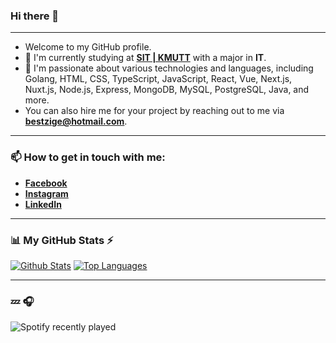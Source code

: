 ### Hi there 👋

---

- Welcome to my GitHub profile.
- 🔭 I'm currently studying at [**SIT | KMUTT**](https://www.sit.kmutt.ac.th) with a major in **IT**.
- 🌱 I'm passionate about various technologies and languages, including Golang, HTML, CSS, TypeScript, JavaScript, React, Vue, Next.js, Nuxt.js, Node.js, Express, MongoDB, MySQL, PostgreSQL, Java, and more.
- You can also hire me for your project by reaching out to me via [**bestzige@hotmail.com**](mailto:bestzige@hotmail.com).

---

### 📫 How to get in touch with me:

- [**Facebook**](https://www.facebook.com/watchara.santawee)
- [**Instagram**](https://www.instagram.com/bestzige)
- [**LinkedIn**](https://www.linkedin.com/in/bestzige)

---

### 📊 My GitHub Stats ⚡

[![Github Stats](https://github-readme-stats.vercel.app/api?username=bestzige&theme=blueberry&count_private=true&hide_border=true&line_height=20)](https://github.com/SukumDecha)
[![Top Languages](https://github-readme-stats.vercel.app/api/top-langs/?username=bestzige&layout=compact&theme=blueberry&count_private=true&hide_border=true)](https://github.com/SukumDecha)

---

### 💤 🎧

![Spotify recently played](https://spotify-recently-played-readme.vercel.app/api?user=31qxcuf4j7ql6vrzn7u5xjna2ucy&unique=true&lang=en)
